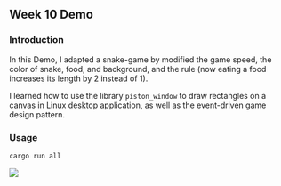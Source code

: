 ## Week 10 Demo

### Introduction

In this Demo, I adapted a snake-game by modified the game speed, the color of snake, food, and background, and the rule (now eating a food increases its length by 2 instead of 1).

I learned how to use the library ```piston_window``` to draw rectangles on a canvas in Linux desktop application, as well as the event-driven game design pattern.

### Usage

```sh
cargo run all
```


![](../images/demo10%20.png)


